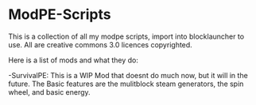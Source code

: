 # ModPE-Scripts
This is a collection of all my modpe scripts, import into blocklauncher to use. All are creative commons 3.0 licences copyrighted.

Here is a list of mods and what they do:

-SurvivalPE:
	This is a WIP Mod that doesnt do much now, but it will in the future.
	The Basic features are the mulitblock steam generators, the spin wheel, and basic energy.